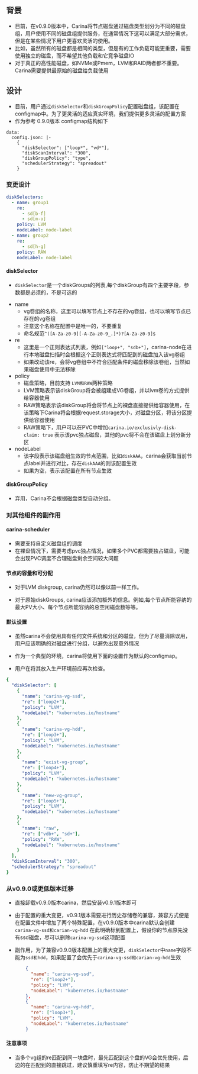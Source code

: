 ## 背景

- 目前，在v0.9.0版本中，Carina将节点磁盘通过磁盘类型划分为不同的磁盘组，用户使用不同的磁盘组提供服务，在通常情况下这可以满足大部分需求，但是在某些情况下用户更喜欢灵活的使用。
- 比如，虽然所有的磁盘都是相同的类型，但是有的工作负载可能更重要，需要使用独立的磁盘，而不希望其他负载和它竞争磁盘IO
- 对于真正的高性能磁盘，如NVMe或Pmem，LVM和RAID两者都不重要。Carina需要提供最原始的磁盘给负载使用

## 设计

- 目前，用户通过`diskSelector`和`diskGroupPolicy`配置磁盘组，该配置在configmap中。为了更灵活的适应真实环境，我们提供更多灵活的配置方案
- 作为参考 0.9.0版本 configmap结构如下

```
data:
  config.json: |-
    {
      "diskSelector": ["loop*", "vd*"],
      "diskScanInterval": "300",
      "diskGroupPolicy": "type",
      "schedulerStrategy": "spreadout"
    }
```

### 变更设计

```yaml
diskSelectors:
  - name: group1
    re:
      - sd[b-f]
      - sd[m-o]
    policy: LVM
    nodeLabel: node-label
  - name: group2
    re:
      - sd[h-g]
    policy: RAW
    nodeLabel: node-label
```

#### diskSelector

- `diskSelector`是一个diskGroups的列表,每个diskGroup有四个主要字段，参数都是必须的，不是可选的

* name
  - vg卷组的名称，这里可以填写节点上不存在的vg卷组，也可以填写节点已存在的vg卷组
  - 注意这个名称在配置中是唯一的，不要重复
  - 命名规范`^([A-Za-z0-9][-A-Za-z0-9_.]*)?[A-Za-z0-9]$`
* re
  - 这里是一个正则表达式列表，例如`["loop+", "sdb+"]`，carina-node在进行本地磁盘扫描时会根据这个正则表达式将匹配到的磁盘加入该vg卷组
  - 如果改动该re，会将vg卷组中不符合匹配条件的磁盘移除该卷组，当然如果磁盘使用中无法移除
* policy
  - 磁盘策略，目前支持 `LVM和RAW`两种策略
  - LVM策略表示该diskGroup将会被组建成VG卷组，并以lvm卷的方式提供给容器使用
  - RAW策略表示该diskGroup将会将节点上的裸盘直接提供给容器使用，在该策略下Carina将会根据request.storage大小，对磁盘分区，将该分区提供给容器使用
  - RAW策略下，用户可以在PVC中增加`carina.io/exclusivly-disk-claim: true` 表示该pvc独占磁盘，其他的pvc将不会在该磁盘上划分新分区
* nodeLabel
  - 该字段表示该磁盘组生效的节点范围，比如`diskAAA`，carina会获取当前节点label并进行对比，存在`diskAAA`的则该配置生效
  - 如果为空，表示该配置在所有节点生效

#### diskGroupPolicy

- 弃用，Carina不会根据磁盘类型自动分组。

### 对其他组件的副作用

#### carina-scheduler

- 需要支持自定义磁盘组的调度
- 在裸盘情况下，需要考虑pvc独占情况，如果多个PVC都需要独占磁盘，可能会出现PVC调度不合理磁盘剩余空间较大问题

#### 节点的容量和可分配

- 对于LVM diskgroup, carina仍然可以像以前一样工作。

- 对于原始diskGroups, carina应该添加额外的信息。例如,每个节点所能容纳的最大PV大小、每个节点所能容纳的总空闲磁盘数等等。

#### 默认设置

- 虽然carina不会使用具有任何文件系统和分区的磁盘，但为了尽量消除误用，用户应该明确的对磁盘进行分组，以避免出现意外情况

- 作为一个典型的环境，carina将使用下面的设置作为默认的configmap。

- 用户在将其放入生产环境前应再次检查。

```yaml
{
  "diskSelector": [
    {
      "name": "carina-vg-ssd",
      "re": ["loop2+"],
      "policy": "LVM",
      "nodeLabel": "kubernetes.io/hostname"
    },
    {
      "name": "carina-vg-hdd",
      "re": ["loop3+"],
      "policy": "LVM",
      "nodeLabel": "kubernetes.io/hostname"
    },
    {
      "name": "exist-vg-group",
      "re": ["loop4+"],
      "policy": "LVM",
      "nodeLabel": "kubernetes.io/hostname"
    },
    {
      "name": "new-vg-group",
      "re": ["loop5+"],
      "policy": "LVM",
      "nodeLabel": "kubernetes.io/hostname"
    },
    {
      "name": "raw",
      "re": ["vdb+", "sd+"],
      "policy": "RAW",
      "nodeLabel": "kubernetes.io/hostname"
    }
  ],
  "diskScanInterval": "300",
  "schedulerStrategy": "spreadout"
}
```

### 从v0.9.0或更低版本迁移

- 直接卸载v0.9.0版本carina，然后安装v0.9.1版本即可

- 由于配置的重大变更，v0.9.1版本需要进行历史存储卷的兼容，兼容方式便是在配置文件中增加了两个特殊配置，在v0.9.0版本中carina默认会创建`carina-vg-ssd和carian-vg-hdd` 在此明确标到配置上，假设你的节点原先没有ssd磁盘，尽可以删除`carina-vg-ssd`这项配置

- 副作用，为了兼容v0.9.0版本配置上的重大变更，`diskSelector`中`name`字段不能为`ssd和hdd`，如果配置了会优先于`carina-vg-ssd和carian-vg-hdd`生效

  ```json
      {
        "name": "carina-vg-ssd",
        "re": ["loop2+"],
        "policy": "LVM",
        "nodeLabel": "kubernetes.io/hostname"
      },
      {
        "name": "carina-vg-hdd",
        "re": ["loop3+"],
        "policy": "LVM",
        "nodeLabel": "kubernetes.io/hostname"
      }
  ```
  
#### 注意事项
 - 当多个vg组的re匹配到同一块盘时，最先匹配到这个盘的VG会优先使用，后边的在匹配到的直接跳过，建议慎重填写re内容，防止不期望的结果
